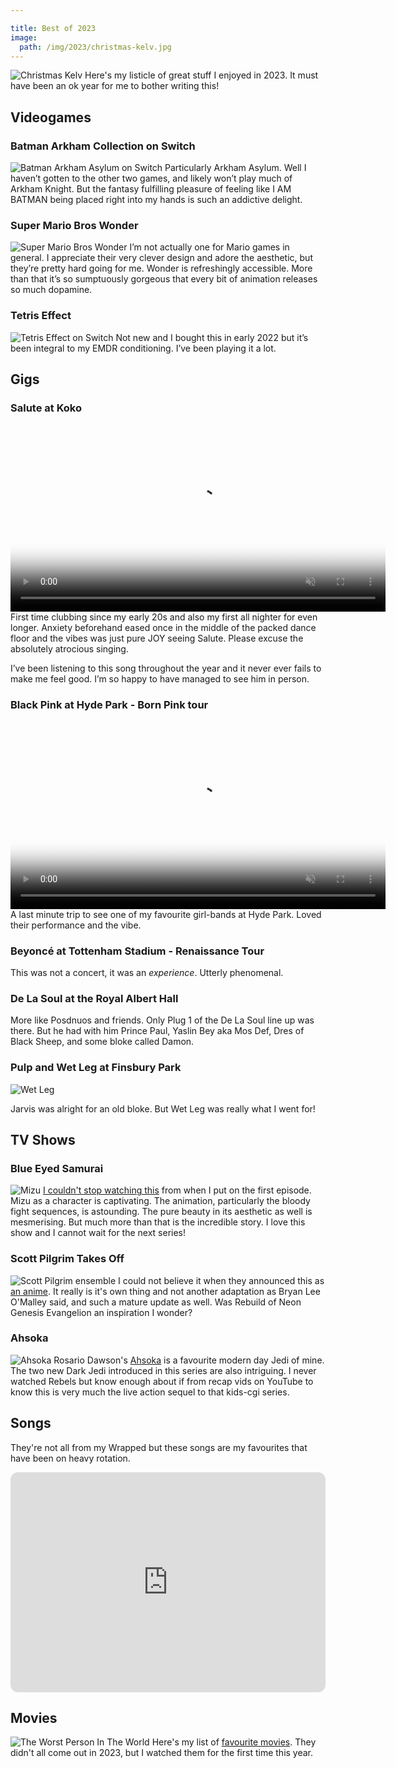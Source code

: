 ```yaml
---

title: Best of 2023
image:
  path: /img/2023/christmas-kelv.jpg
---
```


![Christmas Kelv](/img/2023/christmas-kelv.avif)
Here's my listicle of great stuff I enjoyed in 2023. It must have been an ok year for me to bother writing this!

## Videogames

### Batman Arkham Collection on Switch
![Batman Arkham Asylum on Switch](/img/2023/arkham.avif)
Particularly Arkham Asylum. Well I haven’t gotten to the other two games, and likely won’t play much of Arkham Knight. But the fantasy fulfilling pleasure of feeling like I AM BATMAN being placed right into my hands is such an addictive delight.

### Super Mario Bros Wonder
![Super Mario Bros Wonder](/img/2023/mario.avif)
I’m not actually one for Mario games in general. I appreciate their very clever design and adore the aesthetic, but they’re pretty hard going for me. Wonder is refreshingly accessible. More than that it’s so sumptuously gorgeous that every bit of animation releases so much dopamine.

### Tetris Effect
![Tetris Effect on Switch](/img/2023/tetris.avif)
Not new and I bought this in early 2022 but it’s been integral to my EMDR conditioning. I’ve been playing it a lot.

## Gigs

### Salute at Koko
<video controls width="600" preload muted poster="/img/2023/salute.avif">
  <source src="/img/2023/salute.mov" type="video/mp4" />
  Your browser isn't playing videos mate.
  <a href="/img/2023/salute.mov">Here go download it.</a>
</video>
First time clubbing since my early 20s and also my first all nighter for even longer. Anxiety beforehand eased once in the middle of the packed dance floor and the vibes was just pure JOY seeing Salute. Please excuse the absolutely atrocious singing.

I’ve been listening to this song throughout the year and it never ever fails to make me feel good. I’m so happy to have managed to see him in person.


### Black Pink at Hyde Park - Born Pink tour
<video controls width="600" preload muted poster="/img/2023/black-pink.avif">
  <source src="/img/2023/black-pink.mov" type="video/mp4" />
  Your browser isn't playing videos mate.
  <a href="/img/2023/black-pink.mov">Here go download it.</a>
</video>
A last minute trip to see one of my favourite girl-bands at Hyde Park. Loved their performance and the vibe.

### Beyoncé at Tottenham Stadium - Renaissance Tour
This was not a concert, it was an _experience_. Utterly phenomenal.

### De La Soul at the Royal Albert Hall
More like Posdnuos and friends. Only Plug 1 of the De La Soul line up was there. But he had with him Prince Paul, Yaslin Bey aka Mos Def, Dres of Black Sheep, and some bloke called Damon.

### Pulp and Wet Leg at Finsbury Park
![Wet Leg](/img/2023/wet-leg.avif)

Jarvis was alright for an old bloke. But Wet Leg was really what I went for!

## TV Shows

### Blue Eyed Samurai
![Mizu](/img/2023/mizu.avif)
[I couldn't stop watching this](https://www.netflix.com/title/81144203) from when I put on the first episode. Mizu as a character is captivating. The animation, particularly the bloody fight sequences, is astounding. The pure beauty in its aesthetic as well is mesmerising. But much more than that is the incredible story. I love this show and I cannot wait for the next series!

### Scott Pilgrim Takes Off
![Scott Pilgrim ensemble](/img/2023/scott-pilgrim.avif)
I could not believe it when they announced this as [an anime](https://www.netflix.com/watch/81643739). It really is it's own thing and not another adaptation as Bryan Lee O'Malley said, and such a mature update as well. Was Rebuild of Neon Genesis Evangelion an inspiration I wonder?

### Ahsoka
![Ahsoka](/img/2023/ahsoka.avif)
Rosario Dawson's [Ahsoka](https://www.disneyplus.com/en-gb/series/ahsoka/pdpjs2TO4zJ4) is a favourite modern day Jedi of mine. The two new Dark Jedi introduced in this series are also intriguing. I never watched Rebels but know enough about if from recap vids on YouTube to know this is very much the live action sequel to that kids-cgi series.

## Songs
They're not all from my Wrapped but these songs are my favourites that have been on heavy rotation.
<iframe style="border-radius:12px" src="https://open.spotify.com/embed/playlist/4vCnieowKwEYEmoTUuSwcX?utm_source=generator" width="100%" height="352" frameBorder="0" allowfullscreen="" allow="autoplay; clipboard-write; encrypted-media; fullscreen; picture-in-picture" loading="lazy"></iframe>


## Movies
![The Worst Person In The World](/img/2023/worst.avif)
Here's my list of [favourite movies](https://boxd.it/r3Al0). They didn't all come out in 2023, but I watched them for the first time this year.